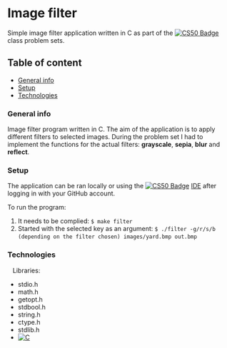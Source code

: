 Image filter
==== 

Simple image filter application written in C as part of the [![CS50 Badge](https://img.shields.io/badge/-CS50-red)](https://cs50.harvard.edu) class problem sets.

Table of content
----
* [General info](#general-info)
* [Setup](#setup)
* [Technologies](#technologies)

### General info

Image filter program written in C. The aim of the application is to apply different filters to selected images. During the problem set I had to implement the functions for the actual filters: **grayscale**, **sepia**, **blur** and **reflect**.

### Setup

The application can be ran locally or using the [![CS50 Badge](https://img.shields.io/badge/-CS50-red)](https://cs50.harvard.edu) <a href="https://ide.cs50.io">IDE</a> after logging in with your GitHub account.

To run the program:
 1. It needs to be complied: `$ make filter`
 2. Started with the selected key as an argument: `$ ./filter -g/r/s/b (depending on the filter chosen) images/yard.bmp out.bmp`
 
### Technologies
 
 Libraries:
 * stdio.h
 * math.h
 * getopt.h
 * stdbool.h
 * string.h
 * ctype.h
 * stdlib.h
 * [![C](https://img.shields.io/badge/-C-blue)](https://www.cprogramming.com/)
